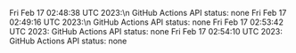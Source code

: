 
Fri Feb 17 02:48:38 UTC 2023:\n GitHub Actions API status: none
Fri Feb 17 02:49:16 UTC 2023:\n GitHub Actions API status: none
Fri Feb 17 02:53:42 UTC 2023:
 GitHub Actions API status: none
Fri Feb 17 02:54:10 UTC 2023:
 GitHub Actions API status: none
